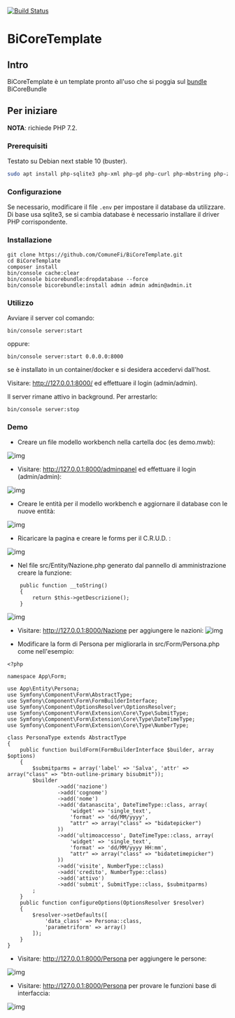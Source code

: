 [![Build Status](https://travis-ci.org/ComuneFI/BiCoreTemplate.svg?branch=master)](https://travis-ci.org/ComuneFI/BiCoreTemplate)

# BiCoreTemplate

## Intro

BiCoreTemplate è un template pronto all'uso che si poggia sul <a href="https://github.com/ComuneFI/BiCoreBundle" target="_blank">bundle</a> BiCoreBundle 

## Per iniziare

**NOTA**: richiede PHP 7.2.

### Prerequisiti

Testato su Debian next stable 10 (buster).

```sh
sudo apt install php-sqlite3 php-xml php-gd php-curl php-mbstring php-zip composer git
```

### Configurazione

Se necessario, modificare il file `.env` per impostare il database da utilizzare.
Di base usa sqlite3, se si cambia database è necessario installare il driver PHP corrispondente.

### Installazione

```
git clone https://github.com/ComuneFi/BiCoreTemplate.git
cd BiCoreTemplate
composer install
bin/console cache:clear
bin/console bicorebundle:dropdatabase --force
bin/console bicorebundle:install admin admin admin@admin.it
```

### Utilizzo

Avviare il server col comando:
```
bin/console server:start
```
oppure:
```
bin/console server:start 0.0.0.0:8000
```
se è installato in un container/docker e si desidera accedervi dall'host.

Visitare: http://127.0.0.1:8000/ ed effettuare il login (admin/admin).

Il server rimane attivo in background. Per arrestarlo:
```
bin/console server:stop
```

### Demo

* Creare un file modello workbench nella cartella doc (es demo.mwb):

![img](images/mwb.gif)

* Visitare: http://127.0.0.1:8000/adminpanel ed effettuare il login (admin/admin):

![img](images/login.gif)


* Creare le entità per il modello workbench e aggiornare il database con le nuove entità:

![img](images/createentities.gif)

* Ricaricare la pagina e creare le forms per il C.R.U.D. :

![img](images/createforms.gif)

* Nel file src/Entity/Nazione.php generato dal pannello di amministrazione creare la funzione:
```
    public function __toString()
    {
        return $this->getDescrizione();
    }

```
![img](images/createtostring.gif)

* Visitare: http://127.0.0.1:8000/Nazione per aggiungere le nazioni:
![img](images/createnazioni.gif)

* Modificare la form di Persona per migliorarla in src/Form/Persona.php come nell'esempio:
```
<?php

namespace App\Form;

use App\Entity\Persona;
use Symfony\Component\Form\AbstractType;
use Symfony\Component\Form\FormBuilderInterface;
use Symfony\Component\OptionsResolver\OptionsResolver;
use Symfony\Component\Form\Extension\Core\Type\SubmitType;
use Symfony\Component\Form\Extension\Core\Type\DateTimeType;
use Symfony\Component\Form\Extension\Core\Type\NumberType;

class PersonaType extends AbstractType
{
    public function buildForm(FormBuilderInterface $builder, array $options)
    {
        $submitparms = array('label' => 'Salva', 'attr' => array("class" => "btn-outline-primary bisubmit"));
        $builder
                ->add('nazione')
                ->add('cognome')
                ->add('nome')
                ->add('datanascita', DateTimeType::class, array(
                    'widget' => 'single_text',
                    'format' => 'dd/MM/yyyy',
                    "attr" => array("class" => "bidatepicker")
                ))
                ->add('ultimoaccesso', DateTimeType::class, array(
                    'widget' => 'single_text',
                    'format' => 'dd/MM/yyyy HH:mm',
                    "attr" => array("class" => "bidatetimepicker")
                ))
                ->add('visite', NumberType::class)
                ->add('credito', NumberType::class)
                ->add('attivo')
                ->add('submit', SubmitType::class, $submitparms)
        ;
    }
    public function configureOptions(OptionsResolver $resolver)
    {
        $resolver->setDefaults([
            'data_class' => Persona::class,
            'parametriform' => array()
        ]);
    }
}

```

* Visitare: http://127.0.0.1:8000/Persona per aggiungere le persone:

![img](images/createpersona.gif)

* Visitare: http://127.0.0.1:8000/Persona per provare le funzioni base di interfaccia:

![img](images/funzionibase.gif)